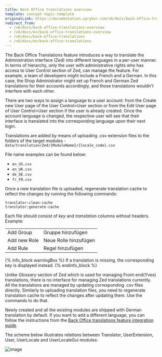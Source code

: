 ```yaml
---
title: Back Office translations overview
template: concept-topic-template
originalLink: https://documentation.spryker.com/v6/docs/back-office-translations-overview
redirect_from:
  - /v6/docs/back-office-translations-overview
  - /v6/docs/en/back-office-translations-overview
  - /v6/docs/back-office-translations
  - /v6/docs/en/back-office-translations
---
```


The Back Office Translations feature introduces a way to translate the Administration interface (Zed) into different languages in a per-user manner. In terms of hierarchy, only the user with administrative rights who has access to User Control section of Zed, can manage the feature. For example, a team of developers might include a French and a German. In this case, the Shop Administrator might set up French and German Zed translations for their accounts accordingly, and those translations wouldn't interfere with each other.

There are two ways to assign a language to a user account: from the Create new User page of the User Control>User section or from the Edit User page of User Control>User section if the user is already created. Once the account language is changed, the respective user will see that their interface is translated into the corresponding language upon their next login.

Translations are added by means of uploading .csv extension files to the folders of the target modules - `data/translation/Zed/{ModuleName}/{locale_code}.csv`

File name examples can be found below:

* `en_US.csv`
* `en_UK.csv`
* `de_DE.csv`
* `fr_FR.csv`

Once a new translation file is uploaded, regenerate translation cache to reflect the changes by running the following commands:

```
translator:clean-cache
translator:generate-cache
```

Each file should consist of _key_ and _translation_ columns without headers. Example:


|  |  |
| --- | --- |
| Add Group | Gruppe hinzufügen |
| Add new Role | Neue Rolle hinzufügen |
| Add Rule | Regel hinzufügen |

{% info_block warningBox %}
If a translation is missing, the corresponding key is displayed instead.
{% endinfo_block %}

Unlike _Glossary_ section of Zed which is used for managing Front-end(Yves) translations, there is no interface for managing Zed translations currently. All the translations are managed by updating corresponding .csv files directly. Similarly to uploading translation files, you need to regenerate translation cache to reflect the changes after updating them. Use the commands to do that.

Newly created and all the existing modules are shipped with German translation by default. If you want to add a different language, you can follow the instructions from the [Back Office translations feature integration guide](/docs/scos/dev/feature-integration-guides/{{page.version}}/spryker-core-back-office-feature-integration.html).

The scheme below illustrates relations between Translator, UserExtension, User, UserLocale and UserLocaleGui modules:

![image](https://spryker.s3.eu-central-1.amazonaws.com/docs/Features/Back+Office/Back+Office+Translations/Back+Office+Translations+Feature+Overview/module-diagram.png)

